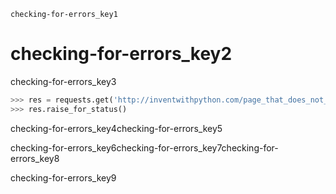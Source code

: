 ```ngMeta
checking-for-errors_key1
```
# checking-for-errors_key2
checking-for-errors_key3

```python
>>> res = requests.get('http://inventwithpython.com/page_that_does_not_exist')
>>> res.raise_for_status()
```
checking-for-errors_key4checking-for-errors_key5


checking-for-errors_key6checking-for-errors_key7checking-for-errors_key8


checking-for-errors_key9